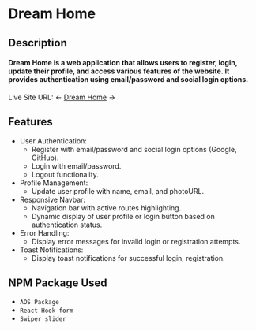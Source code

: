 
# Dream Home

## Description
#### Dream Home is a web application that allows users to register, login, update their profile, and access various features of the website. It provides authentication using email/password and social login options.

Live Site URL: <- [Dream Home](https://www.yourwebsite.com)  ->

## Features
- User Authentication:
  - Register with email/password and social login options (Google, GitHub).
  - Login with email/password.
  - Logout functionality.
- Profile Management:
  - Update user profile with name, email, and photoURL.
- Responsive Navbar:
  - Navigation bar with active routes highlighting.
  - Dynamic display of user profile or login button based on authentication status.
- Error Handling:
  - Display error messages for invalid login or registration attempts.
- Toast Notifications:
  - Display toast notifications for successful login, registration.

## NPM Package Used
- `AOS Package` 
- `React Hook form` 
- `Swiper slider` 



